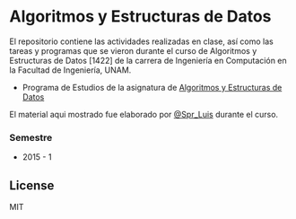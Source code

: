 # Algoritmos y Estructuras de Datos

El repositorio contiene las actividades realizadas en clase, así como las tareas y programas que se vieron durante el curso de Algoritmos y Estructuras de Datos [1422] de la carrera de Ingeniería en Computación en la Facultad de Ingeniería, UNAM.

  - Programa de Estudios de la asignatura de [Algoritmos y Estructuras de Datos]


El material aqui mostrado fue elaborado por [@Spr_Luis] durante el curso.

### Semestre
 - 2015 - 1

License
----

MIT



[@Spr_Luis]:http://twitter.com/Spr_Luis
[Algoritmos y Estructuras de Datos]:http://www.ingenieria.unam.mx/paginas/Carreras/planes2010/Computacion/04/algoritmos_y_estructuras_de_datos.pdf
